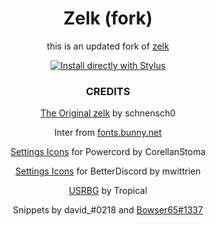 <div align=center>
<h1>Zelk (fork)</h1>
<p>this is an updated fork of <a href="https://github.com/schnensch0/zelk">zelk</a></p>

[![Install directly with Stylus](https://img.shields.io/badge/Install%20directly%20with-Stylus-00adad.svg)](https://raw.githubusercontent.com/CheaterTim/zelk/zelk.user.css)


### CREDITS
[The Original zelk](https://github.com/schnensch0/zelk) by schnensch0

Inter from [fonts.bunny.net](https://fonts.bunny.net/family/inter)

[Settings Icons](https://github.com/CreArts-Community/Settings-Icons) for Powercord by CorellanStoma

[Settings Icons](https://github.com/mwittrien/BetterDiscordAddons/blob/master/Themes/_res/SettingsIcons.css) for BetterDiscord by mwittrien

[USRBG](https://github.com/Discord-Custom-Covers/usrbg) by Tropical

Snippets by david_#0218 and [Bowser65#1337](https://github.com/cyyynthia)
